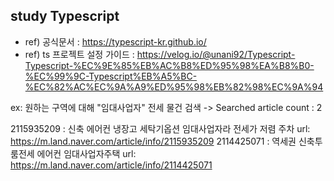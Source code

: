 ## study Typescript

* ref) 공식문서 : https://typescript-kr.github.io/
* ref) ts 프로젝트 설정 가이드 : https://velog.io/@unani92/Typescript-Typescript-%EC%9E%85%EB%AC%B8%ED%95%98%EA%B8%B0-%EC%99%9C-Typescript%EB%A5%BC-%EC%82%AC%EC%9A%A9%ED%95%98%EB%82%98%EC%9A%94


ex: 
원하는 구역에 대해 "임대사업자" 전세 물건 검색 ->
Searched article count : 2

2115935209 : 신축 에어컨 냉장고 세탁기옵션 임대사업자라 전세가 저렴 주차
        url: https://m.land.naver.com/article/info/2115935209
2114425071 : 역세권 신축투룸전세 에어컨 임대사업자주택 
        url: https://m.land.naver.com/article/info/2114425071